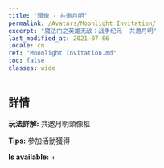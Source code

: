 ```yaml
---
title: "頭像 - 共邀月明"
permalink: /Avatars/Moonlight Invitation/
excerpt: "魔法门之英雄无敌：战争纪元  共邀月明"
last_modified_at: 2021-07-06
locale: cn
ref: "Moonlight Invitation.md"
toc: false
classes: wide
---
```

## 詳情

 **玩法詳解:** 共邀月明頭像框 

 **Tips:** 參加活動獲得 

 **Is available:**  + 

